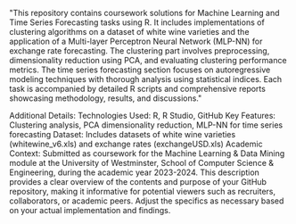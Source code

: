 "This repository contains coursework solutions for Machine Learning and Time Series Forecasting tasks using R. It includes implementations of clustering algorithms on a dataset of white wine varieties and the application of a Multi-layer Perceptron Neural Network (MLP-NN) for exchange rate forecasting. The clustering part involves preprocessing, dimensionality reduction using PCA, and evaluating clustering performance metrics. The time series forecasting section focuses on autoregressive modeling techniques with thorough analysis using statistical indices. Each task is accompanied by detailed R scripts and comprehensive reports showcasing methodology, results, and discussions."

Additional Details:
Technologies Used: R, R Studio, GitHub
Key Features: Clustering analysis, PCA dimensionality reduction, MLP-NN for time series forecasting
Dataset: Includes datasets of white wine varieties (whitewine_v6.xls) and exchange rates (exchangeUSD.xls)
Academic Context: Submitted as coursework for the Machine Learning & Data Mining module at the University of Westminster, School of Computer Science & Engineering, during the academic year 2023-2024.
This description provides a clear overview of the contents and purpose of your GitHub repository, making it informative for potential viewers such as recruiters, collaborators, or academic peers. Adjust the specifics as necessary based on your actual implementation and findings.
